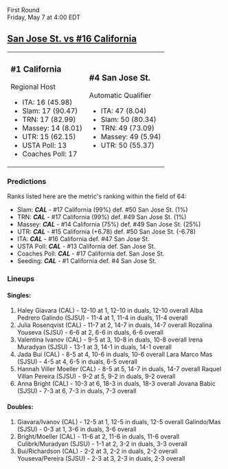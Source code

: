 First Round  
Friday, May 7 at 4:00 EDT
## [San Jose St. vs #16 California](https://www.ncaa.com/game/5833650) 

<table><tr><td>  

### #1 California  

Regional Host  
- ITA: 16 (45.98)  
- Slam: 17 (90.47)  
- TRN: 17 (82.99)  
- Massey: 14 (8.01)  
- UTR: 15 (62.15)  
- USTA Poll: 13  
- Coaches Poll: 17  

</td><td>  

### #4 San Jose St.  

Automatic Qualifier  
- ITA: 47 (8.04)  
- Slam: 50 (80.34)  
- TRN: 49 (73.09)  
- Massey: 49 (5.94)  
- UTR: 50 (55.37)  

</td></tr></table>  

 ### Predictions  

Ranks listed here are the metric's ranking within the field of 64:  
- Slam: ***CAL*** - #17 California (99%) def. #50 San Jose St. (1%)  
- TRN: ***CAL*** - #17 California (99%) def. #49 San Jose St. (1%)  
- Massey: ***CAL*** - #14 California (75%) def. #49 San Jose St. (25%)  
- UTR: ***CAL*** - #15 California (+6.78) def. #50 San Jose St. (-6.78)  
- ITA: ***CAL*** - #16 California def. #47 San Jose St.  
- USTA Poll: ***CAL*** - #13 California def. San Jose St.  
- Coaches Poll: ***CAL*** - #17 California def. San Jose St.  
- Seeding: ***CAL*** - #1 California def. #4 San Jose St.  

 ### Lineups  

 #### Singles:  
1. Haley Giavara (CAL) - 12-10 at 1, 12-10 in duals, 12-10 overall
  Alba Pedrero Galindo (SJSU) - 11-4 at 1, 11-4 in duals, 11-4 overall
2. Julia Rosenqvist (CAL) - 11-7 at 2, 14-7 in duals, 14-7 overall
  Rozalina Youseva (SJSU) - 6-6 at 2, 6-6 in duals, 6-6 overall
3. Valentina Ivanov (CAL) - 9-5 at 3, 10-8 in duals, 10-8 overall
  Irena Muradyan (SJSU) - 13-1 at 3, 14-1 in duals, 14-1 overall
4. Jada Bui (CAL) - 8-5 at 4, 10-6 in duals, 10-6 overall
  Lara Marco Mas (SJSU) - 4-5 at 4, 6-5 in duals, 6-5 overall
5. Hannah Viller Moeller (CAL) - 8-5 at 5, 14-7 in duals, 14-7 overall
  Raquel Villan Pereira (SJSU) - 9-2 at 5, 9-2 in duals, 9-2 overall
6. Anna Bright (CAL) - 10-3 at 6, 18-3 in duals, 18-3 overall
  Jovana Babic (SJSU) - 7-3 at 6, 7-3 in duals, 7-3 overall

 #### Doubles:  
1. Giavara/Ivanov (CAL) - 12-5 at 1, 12-5 in duals, 12-5 overall
  Galindo/Mas (SJSU) - 0-3 at 1, 3-6 in duals, 3-6 overall
2. Bright/Moeller (CAL) - 11-6 at 2, 11-6 in duals, 11-6 overall
  Culibrk/Muradyan (SJSU) - 1-1 at 2, 3-2 in duals, 3-3 overall
3. Bui/Richardson (CAL) - 2-2 at 3, 2-2 in duals, 2-2 overall
  Youseva/Pereira (SJSU) - 2-3 at 3, 2-3 in duals, 2-3 overall